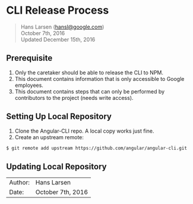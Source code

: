 
# CLI Release Process

> Hans Larsen (hansl@google.com)  
> October 7th, 2016  
> Updated December 15th, 2016


## Prerequisite

1. Only the caretaker should be able to release the CLI to NPM.
1. This document contains information that is only accessible to Google employees.
1. This document contains steps that can only be performed by contributors to the project (needs write access).

## Setting Up Local Repository

1. Clone the Angular-CLI repo. A local copy works just fine.
1. Create an upstream remote:
  ```bash
  $ git remote add upstream https://github.com/angular/angular-cli.git
  ```


## Updating Local Repository


| | |
|------|-----|
|Author:|Hans Larsen|
|Date:| October 7th, 2016|
